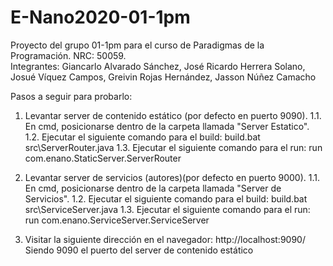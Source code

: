 # E-Nano2020-01-1pm
Proyecto del grupo 01-1pm para el curso de Paradigmas de la Programación. NRC: 50059.  
Integrantes: Giancarlo Alvarado Sánchez, José Ricardo Herrera Solano, Josué Víquez Campos, Greivin Rojas Hernández, Jasson Núñez Camacho

Pasos a seguir para probarlo:

1. Levantar server de contenido estático (por defecto en puerto 9090).
  1.1. En cmd, posicionarse dentro de la carpeta llamada "Server Estatico".
  1.2. Ejecutar el siguiente comando para el build:   build.bat src\ServerRouter.java
  1.3. Ejecutar el siguiente comando para el run:     run com.enano.StaticServer.ServerRouter
  
2. Levantar server de servicios (autores)(por defecto en puerto 9000).
  1.1. En cmd, posicionarse dentro de la carpeta llamada "Server de Servicios".
  1.2. Ejecutar el siguiente comando para el build:   build.bat src\ServiceServer.java
  1.3. Ejecutar el siguiente comando para el run:     run com.enano.ServiceServer.ServiceServer
  
3. Visitar la siguiente dirección en el navegador:    http://localhost:9090/
   Siendo 9090 el puerto del server de contenido estático
